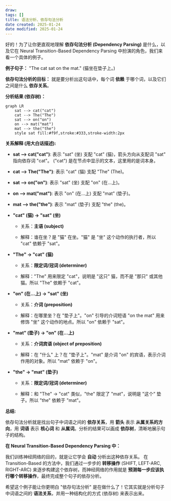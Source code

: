 ```yaml
---
draw:
tags: []
title: 语法分析、依存句法分析
date created: 2025-01-24
date modified: 2025-01-24
---
```


好的！为了让你更直观地理解 **依存句法分析 (Dependency Parsing)** 是什么，以及它在 Neural Transition-Based Dependency Parsing 中扮演的角色，我们来看一个具体的例子。

**例子句子：** "The cat sat on the mat." (猫坐在垫子上。)

**依存句法分析的目标：** 就是要分析出这句话中，每个词 **依赖** 于哪个词，以及它们之间是什么 **依存关系**。

**分析结果 (依存树)：**

```mermaid
graph LR
    sat --> cat("cat")
    cat --> The("The")
    sat --> on("on")
    on --> mat("mat")
    mat --> the("the")
    style sat fill:#f9f,stroke:#333,stroke-width:2px
```

**关系解释 (用大白话描述):**

- **sat --> cat("cat")**: 表示 "sat" (坐) 支配 "cat" (猫)，箭头方向从支配词 "sat" 指向依存词 "cat"。 ("cat") 是在节点中显示的文本，这里用的是词本身。
- **cat --> The("The")**: 表示 "cat" (猫) 支配 "The" (The)。
- **sat --> on("on")**: 表示 "sat" (坐) 支配 "on" (在...上)。
- **on --> mat("mat")**: 表示 "on" (在...上) 支配 "mat" (垫子)。
- **mat --> the("the")**: 表示 "mat" (垫子) 支配 "the" (the)。
- **"cat" (猫) -> "sat" (坐)**
    
    - 关系：**主语 (subject)**
        
    - 解释：谁在坐？是 "猫" 在坐。"猫" 是 "坐" 这个动作的执行者，所以 "cat" 依赖于 "sat"。
        
- **"The" -> "cat" (猫)**
    
    - 关系：**限定词/冠词 (determiner)**
        
    - 解释："The" 用来限定 "cat"，说明是 "这只" 猫，而不是 "那只" 或其他猫。所以 "The" 依赖于 "cat"。
        
- **"on" (在...上) -> "sat" (坐)**
    
    - 关系：**介词 (preposition)**
        
    - 解释：在哪里坐？在 "垫子上"。"on" 引导的介词短语 "on the mat" 用来修饰 "坐" 这个动作的地点。所以 "on" 依赖于 "sat"。
        
- **"mat" (垫子) -> "on" (在...上)**
    
    - 关系：**介词宾语 (object of preposition)**
        
    - 解释：在 "什么" 上？在 "垫子上"。"mat" 是介词 "on" 的宾语，表示介词作用的对象。所以 "mat" 依赖于 "on"。
        
- **"the" -> "mat" (垫子)**
    
    - 关系：**限定词/冠词 (determiner)**
        
    - 解释：和 "The" -> "cat" 类似，"the" 限定了 "mat"，说明是 "这个" 垫子。所以 "the" 依赖于 "mat"。
        

**总结:**

依存句法分析就是找出句子中词语之间的 **依存关系**，用 **箭头** 表示 **从属关系的方向**，用 **词语** 表示 **核心词** 和 **从属词**。分析的结果可以画成 **依存树**，清晰地展示句子的结构。

**在 Neural Transition-Based Dependency Parsing 中：**

我们训练神经网络的目的，就是让它学会 **自动** 分析出这种依存关系。 在 Transition-Based 的方法中，我们通过一步步的 **转移操作** (SHIFT, LEFT-ARC, RIGHT-ARC) 来逐步构建这个依存树，而神经网络的作用就是 **预测每一步应该执行哪个转移操作**，最终完成整个句子的依存分析。

希望这个例子能让你更明白 "依存句法分析" 是在做什么了！它其实就是分析句子中词语之间的 **语法关系**，并用一种结构化的方式 (依存树) 来表示出来。
